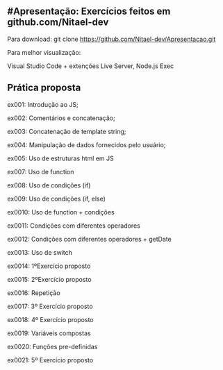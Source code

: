 #Apresentação: Exercícios feitos em github.com/Nitael-dev
-------------------------------------------------------
Para download: git clone https://github.com/Nitael-dev/Apresentacao.git

Para melhor visualização:

Visual Studio Code + extenções Live Server, Node.js Exec

Prática proposta
------------------------
ex001: Introdução ao JS;

ex002: Comentários e concatenação;

ex003: Concatenação de template string;

ex004: Manipulação de dados fornecidos pelo usuário;

ex005: Uso de estruturas html em JS

ex007: Uso de function

ex008: Uso de condições (if)

ex009: Uso de condições (if, else)

ex0010: Uso de function + condições

ex0011: Condições com diferentes operadores

ex0012: Condições com diferentes operadores + getDate

ex0013: Uso de switch

ex0014: 1ºExercício proposto

ex0015: 2ºExercício proposto

ex0016: Repetição

ex0017: 3º Exercício proposto

ex0018: 4º Exercício proposto

ex0019: Variáveis compostas

ex0020: Funções pre-definidas

ex0021: 5º Exercício proposto
